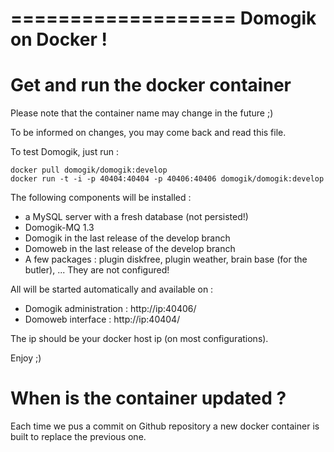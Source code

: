 ===================
Domogik on Docker !
===================

Get and run the docker container
================================

Please note that the container name may change in the future ;)

To be informed on changes, you may come back and read this file.

To test Domogik, just run :

    docker pull domogik/domogik:develop 
    docker run -t -i -p 40404:40404 -p 40406:40406 domogik/domogik:develop 

The following components will be installed : 

* a MySQL server with a fresh database (not persisted!)
* Domogik-MQ 1.3
* Domogik in the last release of the develop branch
* Domoweb in the last release of the develop branch
* A few packages : plugin diskfree, plugin weather, brain base (for the butler), ... They are not configured!

All will be started automatically and available on :
* Domogik administration : http://ip:40406/
* Domoweb interface : http://ip:40404/

The ip should be your docker host ip (on most configurations).

Enjoy ;)

When is the container updated ?
===============================

Each time we pus a commit on Github repository a new docker container is built to replace the previous one.

